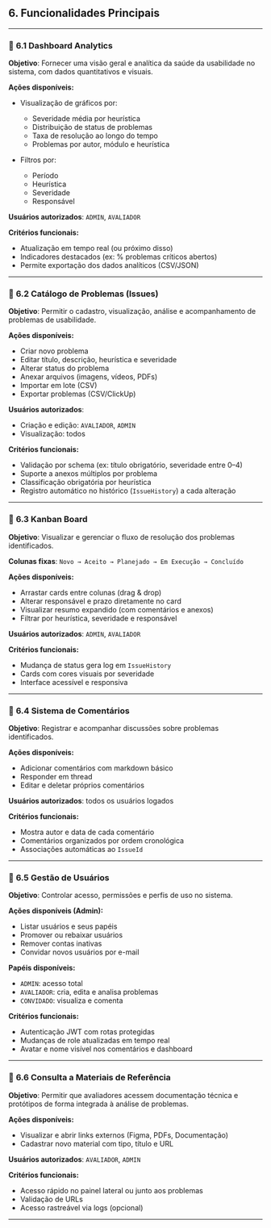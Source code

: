 ## **6. Funcionalidades Principais**

---

### 🔹 **6.1 Dashboard Analytics**

**Objetivo**: Fornecer uma visão geral e analítica da saúde da usabilidade no sistema, com dados quantitativos e visuais.

**Ações disponíveis:**

* Visualização de gráficos por:

  * Severidade média por heurística
  * Distribuição de status de problemas
  * Taxa de resolução ao longo do tempo
  * Problemas por autor, módulo e heurística
* Filtros por:

  * Período
  * Heurística
  * Severidade
  * Responsável

**Usuários autorizados**: `ADMIN`, `AVALIADOR`

**Critérios funcionais:**

* Atualização em tempo real (ou próximo disso)
* Indicadores destacados (ex: % problemas críticos abertos)
* Permite exportação dos dados analíticos (CSV/JSON)

---

### 🔹 **6.2 Catálogo de Problemas (Issues)**

**Objetivo**: Permitir o cadastro, visualização, análise e acompanhamento de problemas de usabilidade.

**Ações disponíveis:**

* Criar novo problema
* Editar título, descrição, heurística e severidade
* Alterar status do problema
* Anexar arquivos (imagens, vídeos, PDFs)
* Importar em lote (CSV)
* Exportar problemas (CSV/ClickUp)

**Usuários autorizados**:

* Criação e edição: `AVALIADOR`, `ADMIN`
* Visualização: todos

**Critérios funcionais:**

* Validação por schema (ex: título obrigatório, severidade entre 0–4)
* Suporte a anexos múltiplos por problema
* Classificação obrigatória por heurística
* Registro automático no histórico (`IssueHistory`) a cada alteração

---

### 🔹 **6.3 Kanban Board**

**Objetivo**: Visualizar e gerenciar o fluxo de resolução dos problemas identificados.

**Colunas fixas**:
`Novo → Aceito → Planejado → Em Execução → Concluído`

**Ações disponíveis:**

* Arrastar cards entre colunas (drag &amp; drop)
* Alterar responsável e prazo diretamente no card
* Visualizar resumo expandido (com comentários e anexos)
* Filtrar por heurística, severidade e responsável

**Usuários autorizados**: `ADMIN`, `AVALIADOR`

**Critérios funcionais:**

* Mudança de status gera log em `IssueHistory`
* Cards com cores visuais por severidade
* Interface acessível e responsiva

---

### 🔹 **6.4 Sistema de Comentários**

**Objetivo**: Registrar e acompanhar discussões sobre problemas identificados.

**Ações disponíveis:**

* Adicionar comentários com markdown básico
* Responder em thread
* Editar e deletar próprios comentários

**Usuários autorizados**: todos os usuários logados

**Critérios funcionais:**

* Mostra autor e data de cada comentário
* Comentários organizados por ordem cronológica
* Associações automáticas ao `IssueId`

---

### 🔹 **6.5 Gestão de Usuários**

**Objetivo**: Controlar acesso, permissões e perfis de uso no sistema.

**Ações disponíveis (Admin):**

* Listar usuários e seus papéis
* Promover ou rebaixar usuários
* Remover contas inativas
* Convidar novos usuários por e-mail

**Papéis disponíveis:**

* `ADMIN`: acesso total
* `AVALIADOR`: cria, edita e analisa problemas
* `CONVIDADO`: visualiza e comenta

**Critérios funcionais:**

* Autenticação JWT com rotas protegidas
* Mudanças de role atualizadas em tempo real
* Avatar e nome visível nos comentários e dashboard

---

### 🔹 **6.6 Consulta a Materiais de Referência**

**Objetivo**: Permitir que avaliadores acessem documentação técnica e protótipos de forma integrada à análise de problemas.

**Ações disponíveis:**

* Visualizar e abrir links externos (Figma, PDFs, Documentação)
* Cadastrar novo material com tipo, título e URL

**Usuários autorizados**: `AVALIADOR`, `ADMIN`

**Critérios funcionais:**

* Acesso rápido no painel lateral ou junto aos problemas
* Validação de URLs
* Acesso rastreável via logs (opcional)

---
